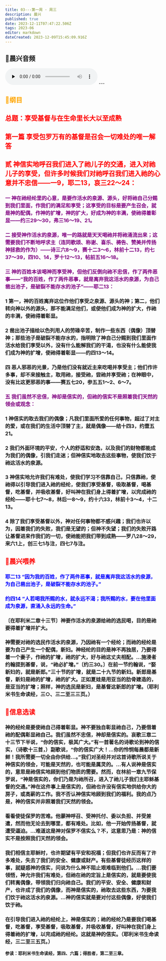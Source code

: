 ```yaml
---
title: 03---第一周 · 周三
description: 晨兴
published: true
date: 2023-12-11T07:47:22.506Z
tags: 2023-06
editor: markdown
dateCreated: 2023-12-09T15:45:09.916Z
---
```


## 🎵晨兴音频
<audio id="audio" controls="" preload="none">
      <source id="mp3" src="/2023-06/week1/week1day3.mp3">
</audio>
---

## <font color=orange>📖纲目</font>

## <font color=red>**总题：享受基督与在生命里长大以至成熟**</font>

## <font color=red>**第一篇 享受包罗万有的基督是召会一切难处的唯一解答**</font>

## <font color=red>**贰 神信实地呼召我们进入了祂儿子的交通，进入对祂儿子的享受，但许多时候我们对祂呼召我们进入祂的心意并不忠信——一9，耶二13，哀三22～24：**</font>

### <font color=purple>**一 神在祂经纶里的心意，是要作活水的泉源、源头，好将祂自己分赐到我们里面，作我们的满足和享受；这享受的目标是要产生召会，就是神的配偶，作神的扩增，神的扩大，好成为神的丰满，使祂得着彰显——约三29～30，弗三16～19、21。**</font>

### <font color=purple>**二 接受神作活水的泉源，唯一的路就是天天喝祂并将祂涌流出来；这需要我们不断地呼求主（连同歌颂、称谢、喜乐、祷告、赞美并传扬神拯救的作为）——诗三六8～9，赛十二3～6，林前十二13，约七37～39，四10、14，罗十12～13，帖前五16～18。**</font>

### <font color=purple>**三 神的百姓本该喝神而享受神，但他们反倒向祂不忠信，作了两件恶事——“我的百姓，作了两件恶事，就是离弃我这活水的泉源，为自己凿出池子，是破裂不能存水的池子”——耶二13：**</font>

### **1 第一，神的百姓离弃这位作他们享受之泉源、源头的神；第二，他们转向神以外的源头，那不能满足他们，或使他们成为神的扩大，作祂的丰满，使祂得着彰显。**

### **2 凿出池子描绘以色列用人的劳碌辛苦，制作一些东西（偶像）顶替神；那些池子是破裂不能存水的，指明除了神自己分赐到我们里面作活水给我们享受以外，没有什么能解我们的干渴，也没有什么能使我们成为神的扩增，使祂得着彰显——约四13～14。**

### **四 恶人邪恶的光景，乃是他们没有就近主来吃喝并享受主；他们作许多事，却不来接触主，取用祂，接受祂，尝祂并享受祂；在神眼中，没有比这更邪恶的事——赛五七20，参五五1～2、6～7。**

### <font color=purple>**五 我们虽然不忠信，神却是信实的，但祂的信实不是照着我们天然的领会或观念：**</font>

### **1 神信实的取去我们的偶像；凡我们里面所爱的任何事物，超过了对主的爱，或在我们的生活中顶替了主，就是偶像——结十四3，约壹五21。**

### **2 我们外面环境的平安，个人的舒适和安逸，以及我们的财物都能成为我们的偶像，引我们走迷；但神信实地取去这些事物，使我们饮于祂这活水的泉源。**

### **3 神信实地允许我们有难处，使我们学习不信靠自己，只信靠祂，使祂得以引导我们进入祂的经纶，使我们享受基督，吸取基督，喝基督，吃基督，并吸收基督，好叫神在我们身上得着扩增，以完成祂的经纶——耶十七7～8，林后一8～9，约十六33，林前十3～4，十二13。**

### **4 除了我们享受基督以外，神对任何事物都不感兴趣；我们也许以为，因着我们的失败，我们是无望的；但神不失望；我们的失败开路让基督进来作我们的一切，使祂能把我们带到成熟——罗八28～29，来六1上，创三七1与注，四七7与注。**

## <font color=red>📖晨兴喂养</font>

### <font color=blue>耶二13   “因为我的百姓，作了两件恶事，就是离弃我这活水的泉源，为自己凿出池子，是破裂不能存水的池子。”</font>

### <font color=blue>约四14   “人若喝我所赐的水，就永远不渴；我所赐的水，要在他里面成为泉源，直涌入永远的生命。”</font>

### 〔在耶利米二章十三节〕神要作活水的泉源给祂的选民喝，目的是祂要得着扩增并扩大。

### 神需要对祂的选民作活水的泉源，乃因祂有一个经纶；而祂的经纶是要为自己产生一个配偶，新妇。神经纶的目的是神不再独居，乃要得着一个妻子，作祂的扩增，祂的扩大，好与祂这丈夫相配。…施浸者约翰提到基督，说，“祂必扩增。”〔约三30。〕在前一节约翰说，“娶新妇的，就是新郎。”三十节的扩增，就是二十九节的新妇。新郎是基督，新妇是祂的扩增，祂的扩大。正如夏娃是用亚当的肋骨建造的，是亚当的扩增；照样，神的选民是新妇，是基督这新郎的扩增。（耶利米书生命读经，三○、三二至三三页。）

## <font color=red>📖信息选读</font>

### 神的经纶是要使祂自己得着彰显。神不要独自彰显祂自己，乃要借着祂的配偶彰显祂自己。我们虽然不忠信，神却是信实的。哀歌三章二十三节下半说，“你的信实，极其广大。”有一首著名的诗歌论到神的信实，（诗歌十三首，）副歌说，“你的信实广大！…你的怜悯每晨都是新鲜！我所需要一切全由你供给…。”我们对圣经并对这首诗歌所说关于神信实的领会，可能是天然的，也可能是属灵的。…有人说神是信实的，意思是祂信实地顾到他们物质的需要。然而，在林前一章九节保罗说，“神是信实的，你们乃是为祂所召，进入了祂儿子我们主耶稣基督的交通。”神在这件事上是信实的，但祂也许没有信实地供给你大的房子，或高薪的工作。我不否认神信实地顾到我们的福利。我的点乃是，神的信实并非照着我们天然的领会。

### 看看使徒保罗的苦难。他蒙神呼召、受神托付、委以负担、并受差遣，然而他无论去到哪里，都有难处。比如，他一开始传扬基督，就遭受逼迫。…难道这是神对保罗不信实么？不，这意思乃是：神的信实不是按照我们天然的领会。

### 我们相信主耶稣时，也许期望有平安和祝福；但我们也许反而有了许多难处，失去了我们的安全、健康或财产。有些基督徒经历这样的事，就疑惑神的信实，问说为什么神不阻止艰难临到他们。…我们要领悟，神允许我们有难处，但祂在祂的定旨上是信实的，就是要使我们转离偶像，带领我们归向祂自己。我们的平安、安全、健康和财产，也许成了我们的偶像，而神是信实的，祂取去这些东西，为要我们饮于祂这活水的泉源。…神的信实就是要对付这些偶像，好使我们饮于祂。

### 在引导我们进入祂的经纶上，神是信实的；祂的经纶乃是要我们喝基督，吃基督，享受基督，吸取基督，并吸收基督，好叫神在我们身上得着祂的扩增，以完成祂的经纶。这就是神的信实。（耶利米书生命读经，三二至三五页。）

**参读：耶利米书生命读经，第四、六篇；得胜者，第二至三章。**
  <!-- Google tag (gtag.js) -->
<script async src="https://www.googletagmanager.com/gtag/js?id=G-1P8709Z16T"></script>
<script>
  window.dataLayer = window.dataLayer || [];
  function gtag(){dataLayer.push(arguments);}
  gtag('js', new Date());

  gtag('config', 'G-1P8709Z16T');
</script>